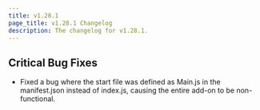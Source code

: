 ```yaml
---
title: v1.28.1
page_title: v1.28.1 Changelog
description: The changelog for v1.28.1.
---
```


## Critical Bug Fixes

-   Fixed a bug where the start file was defined as Main.js in the manifest.json instead of index.js, causing the entire add-on to be non-functional.
